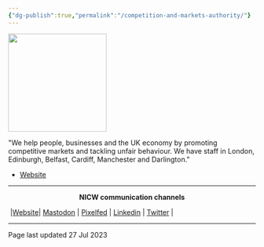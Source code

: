 ```yaml
---
{"dg-publish":true,"permalink":"/competition-and-markets-authority/"}
---
```



<img src="https://assets.publishing.service.gov.uk/government/uploads/system/uploads/organisation/logo/550/CMA_Logo_01.png" height="200">

"We help people, businesses and the UK economy by promoting competitive markets and tackling unfair behaviour. We have staff in London, Edinburgh, Belfast, Cardiff, Manchester and Darlington."

- [Website](https://www.gov.uk/government/organisations/competition-and-markets-authority) 


***
<p style="text-align: center;font-weight:bold";>NICW communication channels</p>

󠁧 |[Website](https://nationalinfrastructurecommission.wales)| [Mastodon](https://toot.wales/@NICW) | [Pixelfed](https://pix.toot.wales/NICW) | [Linkedin](https://www.linkedin.com/company/26268509/) | [Twitter](https://twitter.com/InfraCommCymru) |
***
Page last updated 27 Jul 2023
